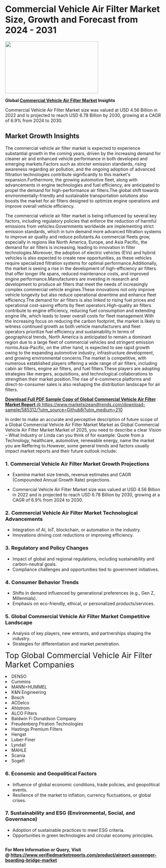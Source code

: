 <H1>Commercial Vehicle Air Filter Market Size, Growth and Forecast from 2024 - 2031</H1><img class="aligncenter size-medium wp-image-584254" src="https://thirdeyenews.in/wp-content/uploads/2024/09/Global-Market-Research-300x168.jpeg" alt="" width="300" height="168" /><p><strong>Global&nbsp;<a href="https://www.marketsizeandtrends.com/download-sample/585312/?utm_source=Github8j?utm_medium=210">Commercial Vehicle Air Filter Market</a> Insights</strong></p><p>Commercial Vehicle Air Filter Market size was valued at USD 4.56 Billion in 2022 and is projected to reach USD 6.78 Billion by 2030, growing at a CAGR of 6.9% from 2024 to 2030.</p><p><h2>Market Growth Insights</h2> <p>The commercial vehicle air filter market is expected to experience substantial growth in the coming years, driven by the increasing demand for cleaner air and enhanced vehicle performance in both developed and emerging markets.Factors such as stricter emission standards, rising awareness regarding air pollution, and the ongoing adoption of advanced filtration technologies contribute significantly to this market's expansion.Furthermore, the growing automotive fleet, along with advancements in engine technologies and fuel efficiency, are anticipated to propel the demand for high-performance air filters.The global shift towards environmentally-friendly and sustainable transportation solutions also boosts the market for air filters designed to optimize engine operations and improve overall vehicle efficiency.</p> <p><a href="download-link"></a></p> <p>The commercial vehicle air filter market is being influenced by several key factors, including regulatory policies that enforce the reduction of harmful emissions from vehicles.Governments worldwide are implementing strict emission standards, which in turn demand more advanced filtration systems to improve air quality and reduce pollutants.As commercial fleets grow, especially in regions like North America, Europe, and Asia Pacific, the demand for air filters is increasing, leading to innovation in filter technologies.Moreover, the adoption of electric vehicles (EVs) and hybrid vehicles is also expected to create new opportunities, as these vehicles require specialized filtration systems for optimal performance.Additionally, the market is seeing a rise in the development of high-efficiency air filters that offer longer life spans, reduced maintenance costs, and improved engine performance.Manufacturers are investing in research and development to produce air filters that meet the needs of increasingly complex commercial vehicle engines.These innovations not only improve vehicle longevity but also reduce operational downtime and enhance fleet efficiency.The demand for air filters is also linked to rising fuel prices and operational cost-saving efforts by fleet operators.High-quality air filters contribute to engine efficiency, reducing fuel consumption and extending engine life, which leads to lower overall costs for fleet management.With the increasing focus on reducing the carbon footprint, the market is likely to witness continued growth as both vehicle manufacturers and fleet operators prioritize fuel efficiency and sustainability.In terms of geographical trends, North America is anticipated to remain a dominant region due to a large fleet of commercial vehicles and stringent emission norms.Asia-Pacific, on the other hand, is expected to see rapid growth owing to the expanding automotive industry, infrastructure development, and growing environmental concerns.The market is competitive, with numerous established players offering a wide range of air filters, including cabin air filters, engine air filters, and fuel filters.These players are adopting strategies like mergers, acquisitions, and technological collaborations to strengthen their market position.The rise of e-commerce platforms and direct-to-consumer sales is also reshaping the distribution landscape for air filters.<p><a href="get-more-link"></p><p><span class=""><strong>Download Full PDF Sample Copy of Global Commercial Vehicle Air Filter Market Report</strong> @ <a href="https://www.marketsizeandtrends.com/download-sample/585312/?utm_source=Github8j?utm_medium=210" target="_blank">https://www.marketsizeandtrends.com/download-sample/585312/?utm_source=Github8j?utm_medium=210</a></span></p><p>In order to make an accurate and perceptive description of future scope of a Global&nbsp;Commercial Vehicle Air Filter Market Market as Global&nbsp;Commercial Vehicle Air Filter Market Market of 2025, you need to describe a clear Vision &ndash; What Industry or Linda can you think of for example: Quote from a Technology, healthcare, automotive, renewable energy, name the market you are Reffering to.However, some general trends and factors usually impact market reports and their future outlook include:</p><h3>1.&nbsp;<strong>Commercial Vehicle Air Filter Market Growth Projections</strong></h3><ul><li>Examine market size trends, revenue estimates and CAGR (Compounded Annual Growth Rate) projections.</li><li><p>Commercial Vehicle Air Filter Market size was valued at USD 4.56 Billion in 2022 and is projected to reach USD 6.78 Billion by 2030, growing at a CAGR of 6.9% from 2024 to 2030.</p></li></ul><h3>2.&nbsp;<strong>Commercial Vehicle Air Filter Market Technological Advancements</strong></h3><ul><li>Integration of AI, IoT, blockchain, or automation in the industry.</li><li>Innovations driving cost reductions or improving efficiency.</li></ul><h3>3.&nbsp;<strong>Regulatory and Policy Changes</strong></h3><ul><li>Impact of global and regional regulations, including sustainability and carbon-neutral goals.</li><li>Compliance challenges and opportunities tied to government initiatives.</li></ul><h3>4.&nbsp;<strong>Consumer Behavior Trends</strong></h3><ul><li>Shifts in demand influenced by generational preferences (e.g., Gen Z, Millennials).</li><li>Emphasis on eco-friendly, ethical, or personalized products/services.</li></ul><h3>5.&nbsp;<strong>Global Commercial Vehicle Air Filter Market Competitive Landscape</strong></h3><ul><li>Analysis of key players, new entrants, and partnerships shaping the industry.</li><li>Strategies for differentiation and market penetration.</li></ul><p data-pm-slice="1 1 []"><span style="color: inherit; font-family: inherit; font-size: 25px;">Top Global Commercial Vehicle Air Filter Market Companies</span></p><div class="" data-test-id=""><p><li>DENSO</li><li> Cummins</li><li> MANN+HUMMEL</li><li> K&N Engineering</li><li> Bosch</li><li> ACDelco</li><li> Ahlstrom</li><li> ALCO Filters</li><li> Baldwin Fi Donaldson Company</li><li> Freudenberg Ftration Technologies</li><li> Hastings Premium Filters</li><li> Hengst</li><li> Luber-Finer</li><li> Lyndall</li><li> MAHLE</li><li> Scania</li><li> Sogefi</li></p></div><h3>6.&nbsp;<strong>Economic and Geopolitical Factors</strong></h3><ul><li>Influence of global economic conditions, trade policies, and geopolitical events.</li><li>Resilience of the market to inflation, currency fluctuations, or global crises.</li></ul><h3>7.&nbsp;<strong>Sustainability and ESG (Environmental, Social, and Governance)</strong></h3><ul><li>Adoption of sustainable practices to meet ESG criteria.</li><li>Opportunities in green technologies and circular economy principles.</li></ul><h2><strong style="font-size: 14px;">For More Information or Query, Visit @&nbsp;</strong><a style="background-color: #ffffff; font-size: 14px;" href="https://www.marketsizeandtrends.com/report/commercial-vehicle-air-filter-market/" target="_blank">https://www.verifiedmarketreports.com/product/airport-passenger-boarding-bridge-market</a></h2>